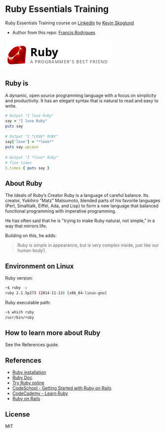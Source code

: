 # Ruby Essentials Training #

Ruby Essentials Training course on [LinkedIn][1] by [Kevin Skoglund][2]

- Author from this repo: [Francis Rodrigues][3]

![Ruby logo](screenshots/ruby-logo.png)

## Ruby is ##

A dynamic, open source programming language with a focus on simplicity and productivity. It has an elegant syntax that is natural to read and easy to write.

```rb
# Output "I love Ruby"
say = "I love Ruby"
puts say

# Output "I *LOVE* RUBY"
say['love'] = "*love*"
puts say.upcase

# Output "I *love* Ruby"
# five times
5.times { puts say }
```

## About Ruby ##

The Ideals of Ruby’s Creator
Ruby is a language of careful balance. Its creator, Yukihiro "Matz" Matsumoto, blended parts of his favorite languages (Perl, Smalltalk, Eiffel, Ada, and Lisp) to form a new language that balanced functional programming with imperative programming.

He has often said that he is "trying to make Ruby natural, not simple," in a way that mirrors life.

Building on this, he adds:

> Ruby is simple in appearance, but is very complex inside, just like our human body1.

## Environment on Linux ##

Ruby version:

```bash
~$ ruby -v
ruby 2.1.5p273 (2014-11-13) [x86_64-linux-gnu]
```

Ruby executable path:

```bash
~$ which ruby
/usr/bin/ruby
```

## How to learn more about Ruby ##

See the References guide.

## References ##

- [Ruby installation][4]
- [Ruby Doc][9]
- [Try Ruby online][5]
- [CodeSchool - Getting Started with Ruby on Rails][6]
- [CodeCademy - Learn Ruby][7]
- [Ruby on Rails][8]

## License ##

MIT

  [1]: https://www.linkedin.com/learning/ruby-essential-training
  [2]: https://www.linkedin.com/learning/instructors/kevin-skoglund
  [3]: https://github.com/francisrod01
  [4]: https://www.ruby-lang.org/en/documentation/installation/
  [5]: http://tryruby.org/
  [6]: https://www.codeschool.com/learn/ruby
  [7]: https://www.codecademy.com/learn/learn-ruby
  [8]: http://rubyonrails.org/
  [9]: https://ruby-doc.org/
